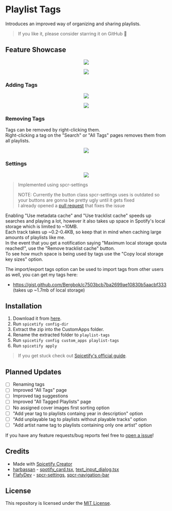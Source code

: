 # Playlist Tags

Introduces an improved way of organizing and sharing playlists.

> If you like it, please consider starring it on GitHub 🌟

## Feature Showcase

<p align="center">
  <img src="https://github.com/Bergbok/Spicetify-Creations/assets/66174189/0a6eba1b-6038-4661-b5b4-67c43cc07194"/></img>
</p>
<p align="center">
  <img src="https://github.com/Bergbok/Spicetify-Creations/assets/66174189/d1f0a204-6f3e-460e-8e5b-dc756d9c584e"/></img>
</p>

### Adding Tags

<p align="center">
  <img src="https://github.com/Bergbok/Spicetify-Creations/assets/66174189/df48a94e-a8f3-4c52-a7b6-5dbf194f0a52"/></img>
</p>
<p align="center">
  <img src="https://github.com/Bergbok/Spicetify-Creations/assets/66174189/5519b3ff-6e0b-4be4-aa70-0aca43ef2880"/></img>
</p>

### Removing Tags

Tags can be removed by right-clicking them.
<br>
Right-clicking a tag on the "Search" or "All Tags" pages removes them from all playlists.

<p align="center">
  <img src="https://github.com/Bergbok/Spicetify-Creations/assets/66174189/d3f45537-c508-42aa-b4bf-5a860e352649"/></img>
</p>

### Settings

<p align="center">
  <img src="https://github.com/Bergbok/Spicetify-Creations/assets/66174189/5a3e0091-4792-47e4-acdb-1317fb0e5b64"/></img>
</p>

> Implemented using spcr-settings
> 
> NOTE:
> Currently the button class spcr-settings uses is outdated so your buttons are gonna be pretty ugly until it gets fixed <br>
> I already opened a [pull request](https://github.com/FlafyDev/spicetify-creator-plugins/pull/10) that fixes the issue

Enabling "Use metadata cache" and "Use tracklist cache" speeds up searches and playing a lot, however it also takes up space in Spotify's local storage which is limited to ~10MB. 
<br>
Each track takes up ~0.2-0.4KB, so keep that in mind when caching large amounts of playlists like me. 
<br>
In the event that you get a notification saying "Maximum local storage qouta reached!", use the "Remove tracklist cache" button.
<br>
To see how much space is being used by tags use the "Copy local storage key sizes" option.

The import/export tags option can be used to import tags from other users as well, you can get my tags here: 
- https://gist.github.com/Bergbok/c7503bcb7ba2699ae10830b5aacbf333 (takes up ~1.7mb of local storage)

## Installation

1. Download it from [here](https://github.com/Bergbok/Spicetify-Creations/archive/refs/heads/dist/playlist-tags.zip).
2. Run `spicetify config-dir`
3. Extract the zip into the CustomApps folder.
4. Rename the extracted folder to `playlist-tags`
5. Run `spicetify config custom_apps playlist-tags`
6. Run `spicetify apply`

> If you get stuck check out [Spicetify's official guide](https://spicetify.app/docs/advanced-usage/custom-apps/).

## Planned Updates

- [ ] Renaming tags
- [ ] Improved "All Tags" page
- [ ] Improved tag suggestions
- [ ] Improved "All Tagged Playlists" page
- [ ] No assigned cover images first sorting option
- [ ] "Add year tag to playlists containg year in description" option
- [ ] "Add unplayable tag to playlists without playable tracks" option
- [ ] "Add artist name tag to playlists containing only one artist" option

If you have any feature requests/bug reports feel free to [open a issue](https://github.com/Bergbok/Spicetify-Creations/issues/new/choose)!

## Credits

- Made with [Spicetify Creator](https://github.com/FlafyDev/spicetify-creator)
- [harbassan](https://github.com/harbassan/) -  [spotify_card.tsx](https://github.com/harbassan/spicetify-apps/blob/main/shared/components/spotify_card.tsx), [text_input_dialog.tsx](https://github.com/harbassan/spicetify-apps/blob/main/library/src/components/text_input_dialog.tsx)
- [FlafyDev](https://github.com/FlafyDev) - [spcr-settings](https://github.com/FlafyDev/spicetify-creator-plugins/tree/main/packages/spcr-settings), [spcr-navigation-bar](https://github.com/FlafyDev/spicetify-creator-plugins/tree/main/packages/spcr-navigation-bar)

## License

This repository is licensed under the [MIT License](https://github.com/Bergbok/Spicetify-Creations/blob/main/LICENSE).
